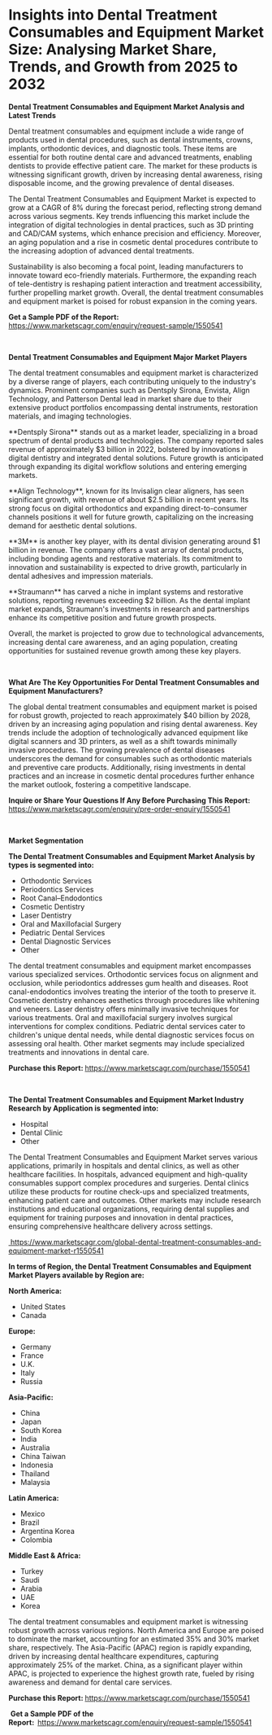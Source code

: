 <p><h1>Insights into Dental Treatment Consumables and Equipment Market Size: Analysing Market Share, Trends, and Growth from 2025 to 2032</h1></p><p><strong>Dental Treatment Consumables and Equipment Market Analysis and Latest Trends</strong></p>
<p><p>Dental treatment consumables and equipment include a wide range of products used in dental procedures, such as dental instruments, crowns, implants, orthodontic devices, and diagnostic tools. These items are essential for both routine dental care and advanced treatments, enabling dentists to provide effective patient care. The market for these products is witnessing significant growth, driven by increasing dental awareness, rising disposable income, and the growing prevalence of dental diseases.</p><p>The Dental Treatment Consumables and Equipment Market is expected to grow at a CAGR of 8% during the forecast period, reflecting strong demand across various segments. Key trends influencing this market include the integration of digital technologies in dental practices, such as 3D printing and CAD/CAM systems, which enhance precision and efficiency. Moreover, an aging population and a rise in cosmetic dental procedures contribute to the increasing adoption of advanced dental treatments.</p><p>Sustainability is also becoming a focal point, leading manufacturers to innovate toward eco-friendly materials. Furthermore, the expanding reach of tele-dentistry is reshaping patient interaction and treatment accessibility, further propelling market growth. Overall, the dental treatment consumables and equipment market is poised for robust expansion in the coming years.</p></p>
<p><strong>Get a Sample PDF of the Report:&nbsp;</strong> <a href="https://www.marketscagr.com/enquiry/request-sample/1550541?utm_campaign=2660&utm_medium=2&utm_source=Github&utm_content=ia&utm_term=16042025&utm_id=dental-treatment-consumables-and-equipment">https://www.marketscagr.com/enquiry/request-sample/1550541</a></p>
<p>&nbsp;</p>
<p><strong>Dental Treatment Consumables and Equipment Major Market Players</strong></p>
<p><p>The dental treatment consumables and equipment market is characterized by a diverse range of players, each contributing uniquely to the industry's dynamics. Prominent companies such as Dentsply Sirona, Envista, Align Technology, and Patterson Dental lead in market share due to their extensive product portfolios encompassing dental instruments, restoration materials, and imaging technologies.</p><p>**Dentsply Sirona** stands out as a market leader, specializing in a broad spectrum of dental products and technologies. The company reported sales revenue of approximately $3 billion in 2022, bolstered by innovations in digital dentistry and integrated dental solutions. Future growth is anticipated through expanding its digital workflow solutions and entering emerging markets.</p><p>**Align Technology**, known for its Invisalign clear aligners, has seen significant growth, with revenue of about $2.5 billion in recent years. Its strong focus on digital orthodontics and expanding direct-to-consumer channels positions it well for future growth, capitalizing on the increasing demand for aesthetic dental solutions.</p><p>**3M** is another key player, with its dental division generating around $1 billion in revenue. The company offers a vast array of dental products, including bonding agents and restorative materials. Its commitment to innovation and sustainability is expected to drive growth, particularly in dental adhesives and impression materials.</p><p>**Straumann** has carved a niche in implant systems and restorative solutions, reporting revenues exceeding $2 billion. As the dental implant market expands, Straumann's investments in research and partnerships enhance its competitive position and future growth prospects.</p><p>Overall, the market is projected to grow due to technological advancements, increasing dental care awareness, and an aging population, creating opportunities for sustained revenue growth among these key players.</p></p>
<p>&nbsp;</p>
<p><strong>What Are The Key Opportunities For Dental Treatment Consumables and Equipment Manufacturers?</strong></p>
<p><p>The global dental treatment consumables and equipment market is poised for robust growth, projected to reach approximately $40 billion by 2028, driven by an increasing aging population and rising dental awareness. Key trends include the adoption of technologically advanced equipment like digital scanners and 3D printers, as well as a shift towards minimally invasive procedures. The growing prevalence of dental diseases underscores the demand for consumables such as orthodontic materials and preventive care products. Additionally, rising investments in dental practices and an increase in cosmetic dental procedures further enhance the market outlook, fostering a competitive landscape.</p></p>
<p><strong>Inquire or Share Your Questions If Any Before Purchasing This Report:</strong> <a href="https://www.marketscagr.com/enquiry/pre-order-enquiry/1550541?utm_campaign=2660&utm_medium=2&utm_source=Github&utm_content=ia&utm_term=16042025&utm_id=dental-treatment-consumables-and-equipment">https://www.marketscagr.com/enquiry/pre-order-enquiry/1550541</a></p>
<p>&nbsp;</p>
<p><strong>Market Segmentation</strong></p>
<p><strong>The Dental Treatment Consumables and Equipment Market Analysis by types is segmented into:</strong></p>
<p><ul><li>Orthodontic Services</li><li>Periodontics Services</li><li>Root Canal–Endodontics</li><li>Cosmetic Dentistry</li><li>Laser Dentistry</li><li>Oral and Maxillofacial Surgery</li><li>Pediatric Dental Services</li><li>Dental Diagnostic Services</li><li>Other</li></ul></p>
<p><p>The dental treatment consumables and equipment market encompasses various specialized services. Orthodontic services focus on alignment and occlusion, while periodontics addresses gum health and diseases. Root canal-endodontics involves treating the interior of the tooth to preserve it. Cosmetic dentistry enhances aesthetics through procedures like whitening and veneers. Laser dentistry offers minimally invasive techniques for various treatments. Oral and maxillofacial surgery involves surgical interventions for complex conditions. Pediatric dental services cater to children's unique dental needs, while dental diagnostic services focus on assessing oral health. Other market segments may include specialized treatments and innovations in dental care.</p></p>
<p><strong>Purchase this Report:&nbsp;</strong><a href="https://www.marketscagr.com/purchase/1550541?utm_campaign=2660&utm_medium=2&utm_source=Github&utm_content=ia&utm_term=16042025&utm_id=dental-treatment-consumables-and-equipment">https://www.marketscagr.com/purchase/1550541</a></p>
<p>&nbsp;</p>
<p><strong>The Dental Treatment Consumables and Equipment Market Industry Research by Application is segmented into:</strong></p>
<p><ul><li>Hospital</li><li>Dental Clinic</li><li>Other</li></ul></p>
<p><p>The Dental Treatment Consumables and Equipment Market serves various applications, primarily in hospitals and dental clinics, as well as other healthcare facilities. In hospitals, advanced equipment and high-quality consumables support complex procedures and surgeries. Dental clinics utilize these products for routine check-ups and specialized treatments, enhancing patient care and outcomes. Other markets may include research institutions and educational organizations, requiring dental supplies and equipment for training purposes and innovation in dental practices, ensuring comprehensive healthcare delivery across settings.</p></p>
<p><a href="https://www.marketscagr.com/global-dental-treatment-consumables-and-equipment-market-r1550541?utm_campaign=2660&utm_medium=2&utm_source=Github&utm_content=ia&utm_term=16042025&utm_id=dental-treatment-consumables-and-equipment">&nbsp;https://www.marketscagr.com/global-dental-treatment-consumables-and-equipment-market-r1550541</a></p>
<p><strong>In terms of Region, the Dental Treatment Consumables and Equipment Market Players available by Region are:</strong></p>
<p>
    <p> <strong> North America: </strong>
        <ul>
            <li>United States</li>
            <li>Canada</li>
        </ul>
        </p> 
    <p> <strong> Europe: </strong>
        <ul>
            <li>Germany</li>
            <li>France</li>
            <li>U.K.</li>
            <li>Italy</li>
            <li>Russia</li>
        </ul>
        </p> 
    <p> <strong> Asia-Pacific: </strong>
        <ul>
            <li>China</li>
            <li>Japan</li>
            <li>South Korea</li>
            <li>India</li>
            <li>Australia</li>
            <li>China Taiwan</li>
            <li>Indonesia</li>
            <li>Thailand</li>
            <li>Malaysia</li>
        </ul>
        </p> 
    <p> <strong> Latin America: </strong>
        <ul>
            <li>Mexico</li>
            <li>Brazil</li>
            <li>Argentina Korea</li>
            <li>Colombia</li>
        </ul>
        </p> 
    <p> <strong> Middle East & Africa: </strong>
        <ul>
            <li>Turkey</li>
            <li>Saudi</li>
            <li>Arabia</li>
            <li>UAE</li>
            <li>Korea</li>
        </ul>
    </p>
    </p>
<p><p>The dental treatment consumables and equipment market is witnessing robust growth across various regions. North America and Europe are poised to dominate the market, accounting for an estimated 35% and 30% market share, respectively. The Asia-Pacific (APAC) region is rapidly expanding, driven by increasing dental healthcare expenditures, capturing approximately 25% of the market. China, as a significant player within APAC, is projected to experience the highest growth rate, fueled by rising awareness and demand for dental care services.</p></p>
<p><strong>Purchase this Report: </strong><a href="https://www.marketscagr.com/purchase/1550541?utm_campaign=2660&utm_medium=2&utm_source=Github&utm_content=ia&utm_term=16042025&utm_id=dental-treatment-consumables-and-equipment">https://www.marketscagr.com/purchase/1550541</a></p>
<p>&nbsp;<strong>Get a Sample PDF of the Report:&nbsp;&nbsp;</strong><a href="https://www.marketscagr.com/enquiry/request-sample/1550541?utm_campaign=2660&utm_medium=2&utm_source=Github&utm_content=ia&utm_term=16042025&utm_id=dental-treatment-consumables-and-equipment">https://www.marketscagr.com/enquiry/request-sample/1550541</a></p>
<p><strong></strong></p>
<p><p></p><p></p><p></p></p>